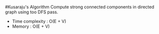 #Kusaraju's Algorithm
Compute strong connected components in directed graph using too DFS pass.
- Time complexity : O(E + V) 
- Memory : O(E + V)

